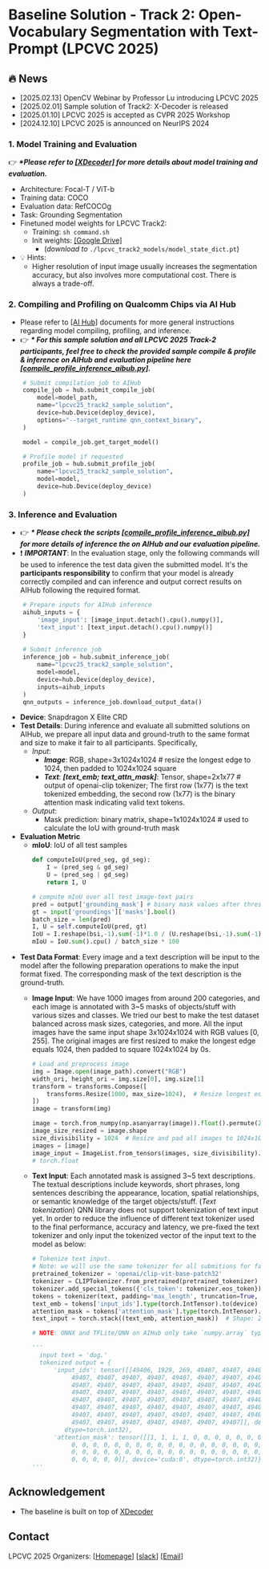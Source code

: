# Baseline Solution - Track 2: Open-Vocabulary Segmentation with Text-Prompt (LPCVC 2025)

## :fire: News
- [2025.02.13] OpenCV Webinar by Professor Lu introducing LPCVC 2025
- [2025.02.01] Sample solution of Track2: X-Decoder is released
- [2025.01.10] LPCVC 2025 is accepted as CVPR 2025 Workshop
- [2024.12.10] LPCVC 2025 is announced on NeurIPS 2024

### 1. Model Training and Evaluation
:point_right: ***\*Please refer to [[XDecoder]](https://github.com/microsoft/X-Decoder) for more details about model training and evaluation.***
- Architecture: Focal-T / ViT-b
- Training data: COCO
- Evaluation data: RefCOCOg
- Task: Grounding Segmentation
- Finetuned model weights for LPCVC Track2:
  - Training: `sh command.sh`
  - Init weights: [[Google Drive]](https://drive.google.com/file/d/1pk1HVDvQuGEyGwB4fP6y35mLWqY5xqOq/view?usp=drive_link) 
    - (*download to* `./lpcvc_track2_models/model_state_dict.pt`)
- :bulb: Hints:
  - Higher resolution of input image usually increases the segmentation accuracy, but also involves more computational cost. There is always a trade-off.

### 2. Compiling and Profiling on Qualcomm Chips via AI Hub
- Please refer to [[AI Hub]](https://app.aihub.qualcomm.com/docs/) documents for more general instructions regarding model compiling, profiling, and inference.
- :point_right: ***\* For this sample solution and all LPCVC 2025 Track-2 participants, feel free to check the provided sample compile & profile & inference on AIHub and evaluation pipeline here [[compile_profile_inference_aibub.py]](./compile_and_profile/compile_profile_inference_aihub.py).***

```python
    # Submit compilation job to AIHub
    compile_job = hub.submit_compile_job(
        model=model_path,
        name="lpcvc25_track2_sample_solution",
        device=hub.Device(deploy_device),
        options="--target_runtime qnn_context_binary",
    )

    model = compile_job.get_target_model()

    # Profile model if requested
    profile_job = hub.submit_profile_job(
        name="lpcvc25_track2_sample_solution",
        model=model, 
        device=hub.Device(deploy_device)
    )
```

### 3. Inference and Evaluation
- :point_right: ***\* Please check the scripts [[compile_profile_inference_aibub.py]](./compile_and_profile/compile_profile_inference_aihub.py) for more details of inference the on AIHub and our evaluation pipeline.***
- :heavy_exclamation_mark: ***IMPORTANT***: In the evaluation stage, only the following commands will be used to inference the test data given the submitted model. It's the **participants responsibility** to confirm that your model is already correctly compiled and can inference and output correct results on AIHub following the required format.
```python
    # Prepare inputs for AIHub inference
    aihub_inputs = {
        'image_input': [image_input.detach().cpu().numpy()], 
        'text_input': [text_input.detach().cpu().numpy()]
    }
    
    # Submit inference job
    inference_job = hub.submit_inference_job(
        name="lpcvc25_track2_sample_solution",
        model=model,
        device=hub.Device(deploy_device),
        inputs=aihub_inputs
    )
    qnn_outputs = inference_job.download_output_data()
```


- **Device**: Snapdragon X Elite CRD
- **Test Details**: During inference and evaluate all submitted solutions on AIHub, we prepare all input data and ground-truth to the same format and size to make it fair to all participants. Specifically,
  - *Input*: 
    - ***Image***: RGB, shape=3x1024x1024 # resize the longest edge to 1024, then padded to 1024x1024 square
    - ***Text***: ***[text_emb; text_attn_mask]***: Tensor, shape=2x1x77 # output of openai-clip tokenizer; The first row (1x77) is the text tokenized embedding, the second row (1x77) is the binary attention mask indicating valid text tokens.
  - *Output*: 
    - Mask prediction: binary matrix, shape=1x1024x1024 # used to calculate the IoU with ground-truth mask
- **Evaluation Metric**
  - **mIoU**: IoU of all test samples
    ```python
    def computeIoU(pred_seg, gd_seg):
        I = (pred_seg & gd_seg)
        U = (pred_seg | gd_seg)
        return I, U

    # compute mIoU over all test image-text pairs
    pred = output['grounding_mask'] # binary mask values after threshold prediction.sigmoid() > 0.5
    gt = input['groundings']['masks'].bool()
    batch_size = len(pred)
    I, U = self.computeIoU(pred, gt)
    IoU = I.reshape(bsi,-1).sum(-1)*1.0 / (U.reshape(bsi,-1).sum(-1) + 1e-6)
    mIoU = IoU.sum().cpu() / batch_size * 100
    ```
- **Test Data Format**:
  Every image and a text description will be input to the model after the following preparation operations to make the input format fixed. The corresponding mask of the text description is the ground-truth. 
  - **Image Input**: We have 1000 images from around 200 categories, and each image is annotated with 3~5 masks of objects/stuff with various sizes and classes. We tried our best to make the test dataset balanced across mask sizes, categories, and more. All the input images have the same input shape 3x1024x1024 with RGB values [0, 255]. The original images are first resized to make the longest edge equals 1024, then padded to square 1024x1024 by 0s.
    ```python
    # Load and preprocess image
    img = Image.open(image_path).convert("RGB")
    width_ori, height_ori = img.size[0], img.size[1]
    transform = transforms.Compose([
        transforms.Resize(1000, max_size=1024),  # Resize longest edge to 1024
    ])
    image = transform(img)

    image = torch.from_numpy(np.asanyarray(image)).float().permute(2, 0, 1).to(device)
    image_size_resized = image.shape
    size_divisibility = 1024  # Resize and pad all images to 1024x1024
    images = [image]
    image_input = ImageList.from_tensors(images, size_divisibility).tensor.to(device)
    # torch.float
    ```
    
  - **Text Input**: Each annotated mask is assigned 3~5 text descriptions. The textual descriptions include keywords, short phrases, long sentences describing the appearance, location, spatial relationships, or semantic knowledge of the target objects/stuff. (*Text tokenization*) QNN library does not support tokenization of text input yet. In order to reduce the influence of different text tokenizer used to the final performance, accuracy and latency, we pre-fixed the text tokenizer and only input the tokenized vector of the input text to the model as below:
    ```python
    # Tokenize text input. 
    # Note: we will use the same tokenizer for all submitions for fair comparison
    pretrained_tokenizer = 'openai/clip-vit-base-patch32'
    tokenizer = CLIPTokenizer.from_pretrained(pretrained_tokenizer)
    tokenizer.add_special_tokens({'cls_token': tokenizer.eos_token})
    tokens = tokenizer(text, padding='max_length', truncation=True, max_length=77, return_tensors='pt')
    text_emb = tokens['input_ids'].type(torch.IntTensor).to(device)
    attention_mask = tokens['attention_mask'].type(torch.IntTensor).to(device)
    text_input = torch.stack((text_emb, attention_mask))  # Shape: 2x1x77

    # NOTE: ONNX and TFLite/QNN on AIHub only take `numpy.array` type input, so when inference on AIHub, convert `torch.tensor` to `numpy.array`.

    '''
      input text = 'dog.'
      tokenized output = {
          'input_ids': tensor([[49406, 1929, 269, 49407, 49407, 49407, 49407, 49407, 49407, 49407,
               49407, 49407, 49407, 49407, 49407, 49407, 49407, 49407, 49407, 49407,
               49407, 49407, 49407, 49407, 49407, 49407, 49407, 49407, 49407, 49407,
               49407, 49407, 49407, 49407, 49407, 49407, 49407, 49407, 49407, 49407,
               49407, 49407, 49407, 49407, 49407, 49407, 49407, 49407, 49407, 49407,
               49407, 49407, 49407, 49407, 49407, 49407, 49407, 49407, 49407, 49407,
               49407, 49407, 49407, 49407, 49407, 49407, 49407, 49407, 49407, 49407,
               49407, 49407, 49407, 49407, 49407, 49407, 49407]], device='cuda:0',
             dtype=torch.int32),
          'attention_mask': tensor([[1, 1, 1, 1, 0, 0, 0, 0, 0, 0, 0, 0, 0, 0, 0, 0, 0, 0, 0, 0, 0, 0, 0, 0,
               0, 0, 0, 0, 0, 0, 0, 0, 0, 0, 0, 0, 0, 0, 0, 0, 0, 0, 0, 0, 0, 0, 0, 0,
               0, 0, 0, 0, 0, 0, 0, 0, 0, 0, 0, 0, 0, 0, 0, 0, 0, 0, 0, 0, 0, 0, 0, 0,
               0, 0, 0, 0, 0]], device='cuda:0', dtype=torch.int32)}
    '''
    ```

## Acknowledgement
* The baseline is built on top of [XDecoder](https://github.com/microsoft/X-Decoder)

## Contact
LPCVC 2025 Organizers: [[Homepage](https://lpcv.ai/)] [[slack](https://aihub.qualcomm.com/community/slack)] [[Email](mailto:lowpowervision@gmail.com)]
